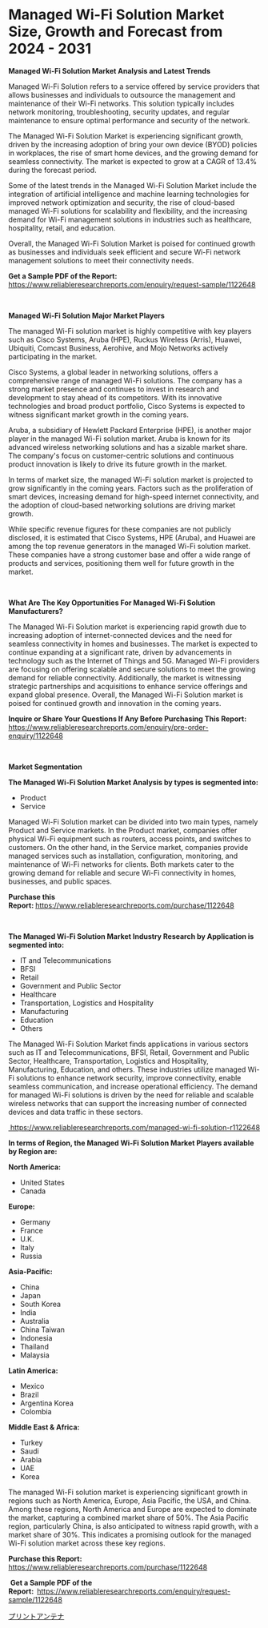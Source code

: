 <p><h1>Managed Wi-Fi Solution Market Size, Growth and Forecast from 2024 - 2031</h1></p><p><strong>Managed Wi-Fi Solution Market Analysis and Latest Trends</strong></p>
<p><p>Managed Wi-Fi Solution refers to a service offered by service providers that allows businesses and individuals to outsource the management and maintenance of their Wi-Fi networks. This solution typically includes network monitoring, troubleshooting, security updates, and regular maintenance to ensure optimal performance and security of the network.</p><p>The Managed Wi-Fi Solution Market is experiencing significant growth, driven by the increasing adoption of bring your own device (BYOD) policies in workplaces, the rise of smart home devices, and the growing demand for seamless connectivity. The market is expected to grow at a CAGR of 13.4% during the forecast period.</p><p>Some of the latest trends in the Managed Wi-Fi Solution Market include the integration of artificial intelligence and machine learning technologies for improved network optimization and security, the rise of cloud-based managed Wi-Fi solutions for scalability and flexibility, and the increasing demand for Wi-Fi management solutions in industries such as healthcare, hospitality, retail, and education.</p><p>Overall, the Managed Wi-Fi Solution Market is poised for continued growth as businesses and individuals seek efficient and secure Wi-Fi network management solutions to meet their connectivity needs.</p></p>
<p><strong>Get a Sample PDF of the Report:&nbsp;</strong> <a href="https://www.reliableresearchreports.com/enquiry/request-sample/1122648">https://www.reliableresearchreports.com/enquiry/request-sample/1122648</a></p>
<p>&nbsp;</p>
<p><strong>Managed Wi-Fi Solution Major Market Players</strong></p>
<p><p>The managed Wi-Fi solution market is highly competitive with key players such as Cisco Systems, Aruba (HPE), Ruckus Wireless (Arris), Huawei, Ubiquiti, Comcast Business, Aerohive, and Mojo Networks actively participating in the market. </p><p>Cisco Systems, a global leader in networking solutions, offers a comprehensive range of managed Wi-Fi solutions. The company has a strong market presence and continues to invest in research and development to stay ahead of its competitors. With its innovative technologies and broad product portfolio, Cisco Systems is expected to witness significant market growth in the coming years.</p><p>Aruba, a subsidiary of Hewlett Packard Enterprise (HPE), is another major player in the managed Wi-Fi solution market. Aruba is known for its advanced wireless networking solutions and has a sizable market share. The company's focus on customer-centric solutions and continuous product innovation is likely to drive its future growth in the market.</p><p>In terms of market size, the managed Wi-Fi solution market is projected to grow significantly in the coming years. Factors such as the proliferation of smart devices, increasing demand for high-speed internet connectivity, and the adoption of cloud-based networking solutions are driving market growth.</p><p>While specific revenue figures for these companies are not publicly disclosed, it is estimated that Cisco Systems, HPE (Aruba), and Huawei are among the top revenue generators in the managed Wi-Fi solution market. These companies have a strong customer base and offer a wide range of products and services, positioning them well for future growth in the market.</p></p>
<p>&nbsp;</p>
<p><strong>What Are The Key Opportunities For Managed Wi-Fi Solution Manufacturers?</strong></p>
<p><p>The Managed Wi-Fi Solution market is experiencing rapid growth due to increasing adoption of internet-connected devices and the need for seamless connectivity in homes and businesses. The market is expected to continue expanding at a significant rate, driven by advancements in technology such as the Internet of Things and 5G. Managed Wi-Fi providers are focusing on offering scalable and secure solutions to meet the growing demand for reliable connectivity. Additionally, the market is witnessing strategic partnerships and acquisitions to enhance service offerings and expand global presence. Overall, the Managed Wi-Fi Solution market is poised for continued growth and innovation in the coming years.</p></p>
<p><strong>Inquire or Share Your Questions If Any Before Purchasing This Report:</strong> <a href="https://www.reliableresearchreports.com/enquiry/pre-order-enquiry/1122648">https://www.reliableresearchreports.com/enquiry/pre-order-enquiry/1122648</a></p>
<p>&nbsp;</p>
<p><strong>Market Segmentation</strong></p>
<p><strong>The Managed Wi-Fi Solution Market Analysis by types is segmented into:</strong></p>
<p><ul><li>Product</li><li>Service</li></ul></p>
<p><p>Managed Wi-Fi Solution market can be divided into two main types, namely Product and Service markets. In the Product market, companies offer physical Wi-Fi equipment such as routers, access points, and switches to customers. On the other hand, in the Service market, companies provide managed services such as installation, configuration, monitoring, and maintenance of Wi-Fi networks for clients. Both markets cater to the growing demand for reliable and secure Wi-Fi connectivity in homes, businesses, and public spaces.</p></p>
<p><strong>Purchase this Report:&nbsp;</strong><a href="https://www.reliableresearchreports.com/purchase/1122648">https://www.reliableresearchreports.com/purchase/1122648</a></p>
<p>&nbsp;</p>
<p><strong>The Managed Wi-Fi Solution Market Industry Research by Application is segmented into:</strong></p>
<p><ul><li>IT and Telecommunications</li><li>BFSI</li><li>Retail</li><li>Government and Public Sector</li><li>Healthcare</li><li>Transportation, Logistics and Hospitality</li><li>Manufacturing</li><li>Education</li><li>Others</li></ul></p>
<p><p>The Managed Wi-Fi Solution Market finds applications in various sectors such as IT and Telecommunications, BFSI, Retail, Government and Public Sector, Healthcare, Transportation, Logistics and Hospitality, Manufacturing, Education, and others. These industries utilize managed Wi-Fi solutions to enhance network security, improve connectivity, enable seamless communication, and increase operational efficiency. The demand for managed Wi-Fi solutions is driven by the need for reliable and scalable wireless networks that can support the increasing number of connected devices and data traffic in these sectors.</p></p>
<p><a href="https://www.reliableresearchreports.com/managed-wi-fi-solution-r1122648">&nbsp;https://www.reliableresearchreports.com/managed-wi-fi-solution-r1122648</a></p>
<p><strong>In terms of Region, the Managed Wi-Fi Solution Market Players available by Region are:</strong></p>
<p>
    <p> <strong> North America: </strong>
        <ul>
            <li>United States</li>
            <li>Canada</li>
        </ul>
        </p> 
    <p> <strong> Europe: </strong>
        <ul>
            <li>Germany</li>
            <li>France</li>
            <li>U.K.</li>
            <li>Italy</li>
            <li>Russia</li>
        </ul>
        </p> 
    <p> <strong> Asia-Pacific: </strong>
        <ul>
            <li>China</li>
            <li>Japan</li>
            <li>South Korea</li>
            <li>India</li>
            <li>Australia</li>
            <li>China Taiwan</li>
            <li>Indonesia</li>
            <li>Thailand</li>
            <li>Malaysia</li>
        </ul>
        </p> 
    <p> <strong> Latin America: </strong>
        <ul>
            <li>Mexico</li>
            <li>Brazil</li>
            <li>Argentina Korea</li>
            <li>Colombia</li>
        </ul>
        </p> 
    <p> <strong> Middle East & Africa: </strong>
        <ul>
            <li>Turkey</li>
            <li>Saudi</li>
            <li>Arabia</li>
            <li>UAE</li>
            <li>Korea</li>
        </ul>
    </p>
    </p>
<p><p>The managed Wi-Fi solution market is experiencing significant growth in regions such as North America, Europe, Asia Pacific, the USA, and China. Among these regions, North America and Europe are expected to dominate the market, capturing a combined market share of 50%. The Asia Pacific region, particularly China, is also anticipated to witness rapid growth, with a market share of 30%. This indicates a promising outlook for the managed Wi-Fi solution market across these key regions.</p></p>
<p><strong>Purchase this Report: </strong><a href="https://www.reliableresearchreports.com/purchase/1122648">https://www.reliableresearchreports.com/purchase/1122648</a></p>
<p>&nbsp;<strong>Get a Sample PDF of the Report:&nbsp;&nbsp;</strong><a href="https://www.reliableresearchreports.com/enquiry/request-sample/1122648">https://www.reliableresearchreports.com/enquiry/request-sample/1122648</a></p>
<p><strong></strong></p>
<p><p><a href="https://github.com/cnnriuez22368/Market-Research-Report-List-2/blob/main/284828066000.md">プリントアンテナ</a></p></p>